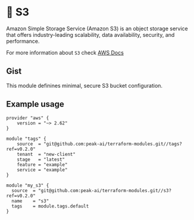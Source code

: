 # :open_file_folder: S3

Amazon Simple Storage Service (Amazon S3) is an object storage service that offers industry-leading scalability, data availability, security, and performance.

For more information about `S3` check [AWS Docs](https://aws.amazon.com/s3/)

## Gist
This module definines minimal, secure S3 bucket configuration.

## Example usage

```hcl
provider "aws" {
    version = "~> 2.62"
}

module "tags" {
    source  = "git@github.com:peak-ai/terraform-modules.git//tags?ref=v0.2.0"
    tenant  = "new-client"
    stage   = "latest"
    feature = "example"
    service = "example"
}

module "my_s3" {
  source  = "git@github.com:peak-ai/terraform-modules.git//s3?ref=v0.2.0"
  name    = "s3"
  tags    = module.tags.default
}
```
